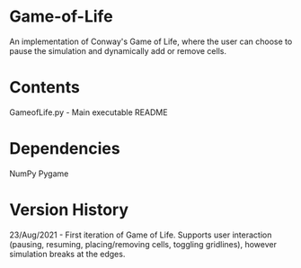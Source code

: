 # Game-of-Life
An implementation of Conway's Game of Life, where the user can choose to pause the simulation and dynamically add or remove cells.

# Contents
GameofLife.py - Main executable
README

# Dependencies
NumPy
Pygame

# Version History
23/Aug/2021 - First iteration of Game of Life. Supports user interaction (pausing, resuming, placing/removing cells, toggling gridlines), however simulation breaks at the edges.
